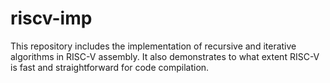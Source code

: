 # riscv-imp
This repository includes the implementation of recursive and iterative algorithms in RISC-V assembly.
It also demonstrates to what extent RISC-V is fast and straightforward for code compilation.
